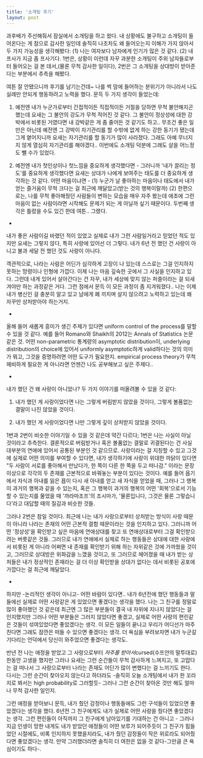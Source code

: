 ```yaml
---
title: '소개팅 후기'
layout: post
---
```


과후배가 주선해줘서 잠실에서 소개팅을 하고 왔다. 내 상황에도 불구하고 소개팅이 들어온다는 게 참으로 감사한 일인데 솔직히 나조차도 왜 들어오는지 이해가 가지 않아서 두 가지 가능성을 생각해봤다: (1) 나는 여자보다 남자에게 인기가 많은 것 같다. (2) 내 프사가 지금 좀 프사기다. 1번은, 상황이 이런데 자꾸 과분한 소개팅이 주위 남자들로부터 들어오는 걸 본 데서,(물론 무척 감사한 일이다), 2번은 그 소개팅을 상대방이 받아준다는 부분에서 추측을 해봤다.

여튼 잘 안됐으니까 후기를 남기는건데~ 나를 썩 맘에 들어하는 분위기가 아니라서 나도 실례만 안되게 행동하려고 노력을 했다. 문득 두 가지 생각이 들었는데:

1. 예전엔 내가 누군가로부터 간접적이든 직접적이든 거절을 당하면 무척 불안해지곤 했는데 요새는 그 불안의 강도가 무척 적어진 것 같다. 그 불안이 정상성에 대한 강박에서 비롯된 거였다면 내 강박같은 게 좀 줄어든 것 같기도 하고.. 무조건 좋은 일만은 아닌데 예전엔 그 강박이 자기관리를 할 수밖에 없게 하는 강한 동기가 됐는데 그게 옅어지니까 요새는 자기관리를 할 동기가 많이 사라졌다. 그래도 아예 무너지지 않게 열심히 자기관리를 해야겠다.. 이번에도 소개팅 덕분에 그래도 살을 어느정도 뺄 수가 있었다.

2. 예전엔 내가 첫인상이나 첫느낌을 중요하게 생각했다면 - 그러니까 '내가 끌리는 정도'를 중요하게 생각했다면 요새는 상대가 나에게 보여주는 태도를 더 중요하게 생각하는 것 같다. 어떤 마음이냐면 - (1) 누군가 날 좋아하는 마음이나 태도에서 내가 얻는 즐거움이 무척 크다는 걸 최근에 깨달았고(받는 것의 행복이랄까) (2) 한편으로는, 나를 무척 좋아해줬던 사람들이 변하는 모습을 매우 자주 봤는데 애초에 그런 마음이 없는 사람이라면 시작해도 문제가 되는 게 아닐까 싶기 때문이다. 두번째 생각은 틀렸을 수도 있긴 한데 여튼.. 그랬다.

-

내가 좋은 사람이길 바랬던 적이 있었고 실제로 내가 그런 사람일거라고 믿었던 적도 있지만 요새는 그렇지 않다, 특히 사랑에 있어선 더 그렇다. 내가 6년 전 했던 건 사랑이 아니고 불과 세달 전 했던 것도 사랑이 아니다. 

객관적으로, 나라는 사람은 어딘가 심각하게 고장이 나 있는데 스스로는 그걸 인지하지 못하는 망령이나 인형에 가깝다. 이제 나는 마음 깊숙한 곳에서 그 사실을 인지하고 있다. 그런데 내게 있어서 살아간다는 건 자꾸, 내가 세상에 맞지 않는 퍼즐이라는 걸 되새겨야만 하는 과정같은 거다. 그런 점에서 문득 이 모든 과정이 좀 지겨워졌다.. 나는 이제 내가 병신인 걸 충분히 알고 있고 남에게 폐 끼치며 살지 않으려고 노력하고 있는데 왜 자꾸만 상처받아야 하는거지.

-

올해 들어 새롭게 흥미가 생긴 주제가 있다면 uniform control of the process를 말할 수 있을 것 같다. 예를 들어 Romano와 Shaikh의 2012는 Annals of Statistics 논문 같은 것. 어떤 non-parametric 통계량의 asymptotic distribution이, underlying distribution의 choice에 있어서 uniformly asymptotic하게 valid하다는 것의 의미가 뭐고, 그것을 증명하려면 어떤 도구가 필요한지. empirical process theory가 무척 헤비하게 필요한 게 아니라면 언젠간 나도 공부해보고 싶은 주제다..

-

내가 했던 건 왜 사랑이 아니었나? 두 가지 이야기를 떠올려볼 수 있을 것 같다:

1. 내가 했던 게 사랑이었다면 나는 그렇게 버림받지 않았을 것이다, 그렇게 볼품없는 결말이 나진 않았을 것이다.

2. 내가 했던 게 사랑이었다면 나만 그렇게 깊이 상처받지 않았을 것이다.

1번과 2번이 비슷한 이야기일 수 있을 것 같은데 약간 다르다; 1번은 나는 사실이 아닐 것이라고 추측한다. 결론적으로 버림받거나 혹은 볼품없는 결말로 귀결된다는 건 사실 대부분의 연애에 있어서 공통된 부분인 것 같으므로. 사랑이라는 걸 지칭할 수 있고 그것에 실제로 어떤 의미를 부여할 수 있다면, 내가 생각하기에 사랑이 위대한 까닭이 있다면 "두 사람이 서로를 좋아해서 만났다가, 한 쪽이 다른 한 쪽을 두고 떠나감." 이라는 문장 이상으로 각각의 두 존재를 근본적으로 바꿔놓는 부분이 있다는 것이다. 예를 들어 욥기에서 자식과 아내를 잃은 욥이 다시 새 아내를 얻고 새 자식을 얻었을 때, 그러나 그 행복이 과거의 행복과 같을 수 있는지, 혹은 그 행복이 과거의 행복의 어떤 '회복'으로서 기능할 수 있는지를 물었을 때 '까라마조프'의 조시마가, '물론입니다, 그것은 물론 그렇습니다'라고 대답할 때의 질감과 비슷한 것들.

그러나 2번은 참일 것이다. 최근에 나는 내가 사랑으로부터 상처받는 방식이 사랑 때문이 아니라 나라는 존재의 어떤 근본적 결함 때문이라는 것을 인지하고 있다. 그러니까 어떤 '정상성'을 확인받고 싶은 마음에 연애상대를 찾고 또 연애상대로부터 그걸 확인받으려는 버릇같은 것들. 그러므로 내가 연애에서 실제로 하는 행동들은 상대에 대한 사랑에서 비롯된 게 아니라 어쩌면 내 존재를 확인받기 위해 하는 자위같은 것에 가까웠을 것이고, 그러므로 상대방은 위화감을 느꼈을 것이고, 또 그러므로 헤어졌을 때 내가 받는 상처들은 내가 정상적인 존재라는 걸 더 이상 확인받을 상대가 없다는 데서 비롯된 공포에 가깝다는 걸 최근에 깨달았다.

-

하지만 -논리적인 생각이 아니고- 어떤 바람이 있다면.. 내가 6년전에 했던 행동들과 말들에선 실제로 어떤 사랑같은 게 있었으면 좋겠다는 생각을 했다. 나는 그 친구를 정말로 많이 좋아했던 것 같은데 최근엔 그 많은 부분들이 결국 내 자위에 지나지 않았다는 걸 인지했지만 그러나 어떤 부분들은 그러지 않았다면 좋겠고, 실제로 어떤 사랑의 편린같은 것들이 섞여있었다면 좋았겠다는 생각. 이 모든 일들이 끝나고 우리가 어디선가 마주친다면 그래도 잠깐은 떠들 수 있으면 좋겠다는 생각. 더 욕심을 부려보자면 내가 누군갈 기다리는 언덕에서 당신이 와주었으면 좋겠다는 생각도. 

반년 전 나는 애정을 받았고 그 사랑으로부터 *저주를 받아서*cursed(수프얀의 말투대로) 한동안 고생을 했지만 그러나 요새는 그런 순간들이 무척 감사하게 느껴지고, 또 고맙다는 걸 떠나서 그 사랑으로부터 나라는 존재도 어딘가 많이 변했다는 걸 느끼기도 한다. 다시는 그런 순간이 찾아오지 않는다고 하더라도 -솔직히 오늘 소개팅에서 내가 한 꼬라지로 봐서는 high probability로 그러할듯- 그러나 그런 순간이 찾아온 것만 해도 얼마나 무척 감사한 일인지. 

그런 애정을 받아보니 문득, 내가 줬던 감정이나 행동들에도 그런 구석들이 있었으면 좋았겠다는 생각을 했다. 6년전 그 친구에게도 내가 실제로 어떤 사랑을 줬다면 좋았겠다는 생각. 그런 편린들이 아직까지 그 친구에게 남아있기를 기대하는 건 아니고 - 그러나 지금 인생이 망한 내게도 내가 받았던 애정들이 어떤 보루가 되어주듯이 그 친구가 힘들었던 시절에도, 비록 인지하지 못했을지라도, 내가 줬던 감정들이 작은 위로라도 되어줬다면 좋았겠다는 생각. 만약 그러했더라면 솔직히 더 여한은 없을 것 같다-그만큼 큰 욕심이기도 하다-.
